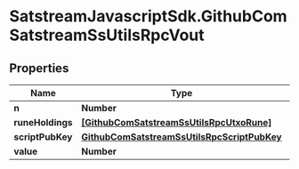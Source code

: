 # SatstreamJavascriptSdk.GithubComSatstreamSsUtilsRpcVout

## Properties
Name | Type | Description | Notes
------------ | ------------- | ------------- | -------------
**n** | **Number** |  | [optional] 
**runeHoldings** | [**[GithubComSatstreamSsUtilsRpcUtxoRune]**](GithubComSatstreamSsUtilsRpcUtxoRune.md) |  | [optional] 
**scriptPubKey** | [**GithubComSatstreamSsUtilsRpcScriptPubKey**](GithubComSatstreamSsUtilsRpcScriptPubKey.md) |  | [optional] 
**value** | **Number** |  | [optional] 

